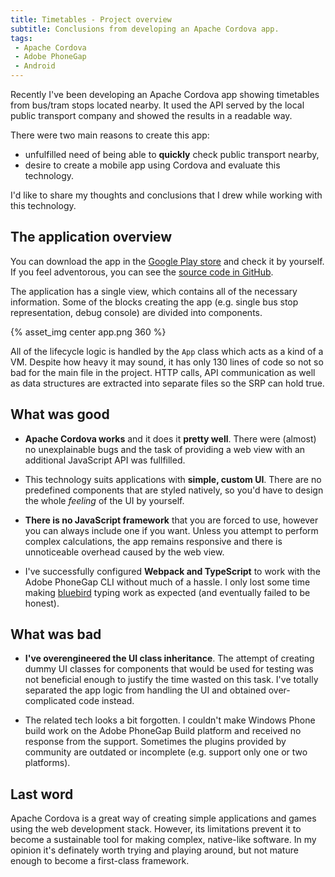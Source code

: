 ```yaml
---
title: Timetables - Project overview
subtitle: Conclusions from developing an Apache Cordova app.
tags:
 - Apache Cordova
 - Adobe PhoneGap
 - Android
---
```


Recently I've been developing an Apache Cordova app showing timetables from bus/tram stops located nearby. It used the API served by the local public transport company and showed the results in a readable way. 

There were two main reasons to create this app:

 - unfulfilled need of being able to **quickly** check public transport nearby,
 - desire to create a mobile app using Cordova and evaluate this technology.

I'd like to share my thoughts and conclusions that I drew while working with this technology.

## The application overview

You can download the app in the [Google Play store](https://play.google.com/store/apps/details?id=in.zbic.timetables) and check it by yourself. If you feel adventorous, you can see the [source code in GitHub](https://github.com/zbicin/timetables-mobile).

The application has a single view, which contains all of the necessary information. Some of the blocks creating the app (e.g. single bus stop representation, debug console) are divided into components.

{% asset_img center app.png 360 %}

All of the lifecycle logic is handled by the `App` class which acts as a kind of a VM. Despite how heavy it may sound, it has only 130 lines of code so not so bad for the main file in the project. HTTP calls, API communication as well as data structures are extracted into separate files so the SRP can hold true.



## What was good

 - **Apache Cordova works** and it does it **pretty well**.  There were (almost) no unexplainable bugs and the task of providing a web view with an additional JavaScript API was fullfilled. 

 - This technology suits applications with **simple, custom UI**. There are no predefined components that are styled natively, so you'd have to design the whole *feeling* of the UI by yourself.

 - **There is no JavaScript framework** that you are forced to use, however you can always include one if you want. Unless you attempt to perform complex calculations, the app remains responsive and there is unnoticeable overhead caused by the web view. 

 - I've successfully configured **Webpack and TypeScript** to work with the Adobe PhoneGap CLI without much of a hassle. I only lost some time making [bluebird](http://bluebirdjs.com/) typing work as expected (and eventually failed to be honest).


## What was bad

 - **I've overengineered the UI class inheritance**. The attempt of creating dummy UI classes for components that would be used for testing was not beneficial enough to justify the time wasted on this task. I've totally separated the app logic from handling the UI and obtained over-complicated code instead.

 - The related tech looks a bit forgotten. I couldn't make Windows Phone build work on the Adobe PhoneGap Build platform and received no response from the support. Sometimes the plugins provided by community are outdated or incomplete (e.g. support only one or two platforms).

## Last word

Apache Cordova is a great way of creating simple applications and games using the web development stack. However, its limitations prevent it to become a 
sustainable tool for making complex, native-like software. In my opinion it's definately worth trying and playing around, but not mature enough to become a first-class framework.
